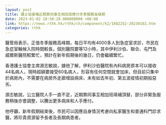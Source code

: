 ```yaml
---
layout: post
title: 護士協會稱近期靠同事互相加班應付冬季服務高峰期
date: 2023-01-02 18:50:28.000000000 +08:00
link: https://news.rthk.hk/rthk/ch/component/k2/1682252-20230102.htm
categories: rthk
---
```


醫管局表示，正值冬季服務高峰期，每日平均有4000多人到急症室求診，市民在急症室輪候入院時間較長，個別醫院要等12小時，其中伊利沙伯、聯合、屯門及威爾斯醫院較繁忙，預計在新年假期後的幾日，仍會繼續繁忙。

香港護士協會主席源志敏說，據他了解，伊利沙伯醫院有內科病房原本可以接收44名病人，現時超額要接受60名病人，形容有任何空間就會加床，但目前只集中於病房內，不需要在病房外走廊增設病床，未有如去年初、第五波疫情初期般惡劣。

源志敏說，公立醫院人手一直不足，近期靠同事互相加班填補頂替，部分非緊急服務稍後亦會調整，以騰出更多病床和人手應付。

他呼籲，新年假期結束後，市民可以因應自身情況考慮向私家醫生和普通科門診求醫，將珍貴資源留予長者及長期病患者。

